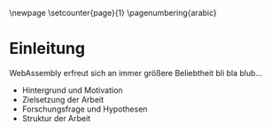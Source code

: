 \newpage
\setcounter{page}{1}
\pagenumbering{arabic}

# Einleitung
WebAssembly erfreut sich an immer größere Beliebtheit bli bla blub...

- Hintergrund und Motivation
- Zielsetzung der Arbeit
- Forschungsfrage und Hypothesen
- Struktur der Arbeit



